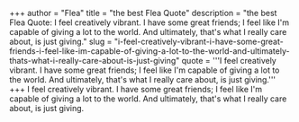 +++
author = "Flea"
title = "the best Flea Quote"
description = "the best Flea Quote: I feel creatively vibrant. I have some great friends; I feel like I'm capable of giving a lot to the world. And ultimately, that's what I really care about, is just giving."
slug = "i-feel-creatively-vibrant-i-have-some-great-friends-i-feel-like-im-capable-of-giving-a-lot-to-the-world-and-ultimately-thats-what-i-really-care-about-is-just-giving"
quote = '''I feel creatively vibrant. I have some great friends; I feel like I'm capable of giving a lot to the world. And ultimately, that's what I really care about, is just giving.'''
+++
I feel creatively vibrant. I have some great friends; I feel like I'm capable of giving a lot to the world. And ultimately, that's what I really care about, is just giving.
